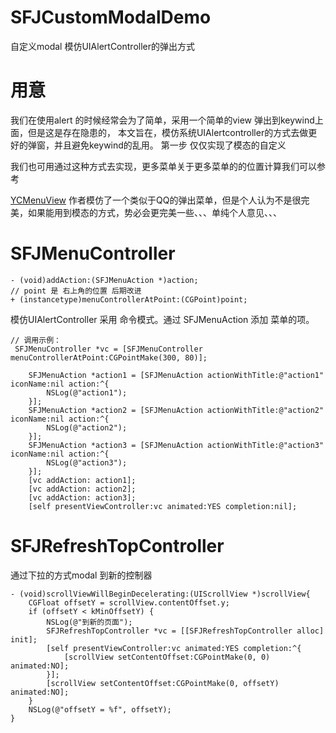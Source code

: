 # SFJCustomModalDemo
自定义modal 模仿UIAlertController的弹出方式

# 用意

我们在使用alert 的时候经常会为了简单，采用一个简单的view 弹出到keywind上面，但是这是存在隐患的，
本文旨在，模仿系统UIAlertcontroller的方式去做更好的弹窗，并且避免keywind的乱用。
第一步 仅仅实现了模态的自定义

我们也可用通过这种方式去实现，更多菜单关于更多菜单的的位置计算我们可以参考

[YCMenuView](https://github.com/WellsYC/YCMenuView) 作者模仿了一个类似于QQ的弹出菜单，但是个人认为不是很完美，如果能用到模态的方式，势必会更完美一些、、、单纯个人意见、、、 


# SFJMenuController

```
- (void)addAction:(SFJMenuAction *)action;
// point 是 右上角的位置 后期改进
+ (instancetype)menuControllerAtPoint:(CGPoint)point;
```

模仿UIAlertController 采用 命令模式。通过 SFJMenuAction 添加 菜单的项。



``` 
// 调用示例：
 SFJMenuController *vc = [SFJMenuController menuControllerAtPoint:CGPointMake(300, 80)];
    
    SFJMenuAction *action1 = [SFJMenuAction actionWithTitle:@"action1" iconName:nil action:^{
        NSLog(@"action1");
    }];
    SFJMenuAction *action2 = [SFJMenuAction actionWithTitle:@"action2" iconName:nil action:^{
        NSLog(@"action2");
    }];
    SFJMenuAction *action3 = [SFJMenuAction actionWithTitle:@"action3" iconName:nil action:^{
        NSLog(@"action3");
    }];
    [vc addAction: action1];
    [vc addAction: action2];
    [vc addAction: action3];
    [self presentViewController:vc animated:YES completion:nil];
```

# SFJRefreshTopController

通过下拉的方式modal 到新的控制器

```
- (void)scrollViewWillBeginDecelerating:(UIScrollView *)scrollView{
    CGFloat offsetY = scrollView.contentOffset.y;
    if (offsetY < kMinOffsetY) {
        NSLog(@"到新的页面");
        SFJRefreshTopController *vc = [[SFJRefreshTopController alloc] init];
        [self presentViewController:vc animated:YES completion:^{
            [scrollView setContentOffset:CGPointMake(0, 0) animated:NO];
        }];
        [scrollView setContentOffset:CGPointMake(0, offsetY) animated:NO];
    }
    NSLog(@"offsetY = %f", offsetY);
}
```